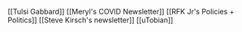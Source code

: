 [[Tulsi Gabbard]]
[[Meryl's COVID Newsletter]]
[[RFK Jr's Policies + Politics]]
[[Steve Kirsch's newsletter]]
[[uTobian]]

